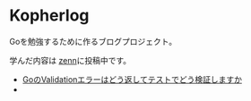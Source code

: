 # Kopherlog
Goを勉強するために作るブログプロジェクト。

学んだ内容は <a href="https://zenn.dev/kopher">zenn</a>に投稿中です。

- [GoのValidationエラーはどう返してテストでどう検証しますか](https://zenn.dev/kopher/articles/5ac871d40fdb8e)
- 